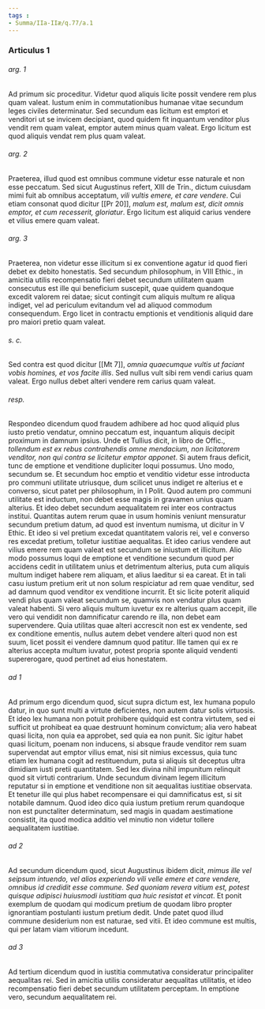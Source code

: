 ```yaml
---
tags : 
- Summa/IIa-IIæ/q.77/a.1
---
```


### Articulus 1

###### arg. 1
Ad primum sic proceditur. Videtur quod aliquis licite possit vendere rem plus quam valeat. Iustum enim in commutationibus humanae vitae secundum leges civiles determinatur. Sed secundum eas licitum est emptori et venditori ut se invicem decipiant, quod quidem fit inquantum venditor plus vendit rem quam valeat, emptor autem minus quam valeat. Ergo licitum est quod aliquis vendat rem plus quam valeat.

###### arg. 2
Praeterea, illud quod est omnibus commune videtur esse naturale et non esse peccatum. Sed sicut Augustinus refert, XIII de Trin., dictum cuiusdam mimi fuit ab omnibus acceptatum, *vili vultis emere, et care vendere*. Cui etiam consonat quod dicitur [[Pr 20]], *malum est, malum est, dicit omnis emptor, et cum recesserit, gloriatur*. Ergo licitum est aliquid carius vendere et vilius emere quam valeat.

###### arg. 3
Praeterea, non videtur esse illicitum si ex conventione agatur id quod fieri debet ex debito honestatis. Sed secundum philosophum, in VIII Ethic., in amicitia utilis recompensatio fieri debet secundum utilitatem quam consecutus est ille qui beneficium suscepit, quae quidem quandoque excedit valorem rei datae; sicut contingit cum aliquis multum re aliqua indiget, vel ad periculum evitandum vel ad aliquod commodum consequendum. Ergo licet in contractu emptionis et venditionis aliquid dare pro maiori pretio quam valeat.

###### s. c.
Sed contra est quod dicitur [[Mt 7]], *omnia quaecumque vultis ut faciant vobis homines, et vos facite illis*. Sed nullus vult sibi rem vendi carius quam valeat. Ergo nullus debet alteri vendere rem carius quam valeat.

###### resp.
Respondeo dicendum quod fraudem adhibere ad hoc quod aliquid plus iusto pretio vendatur, omnino peccatum est, inquantum aliquis decipit proximum in damnum ipsius. Unde et Tullius dicit, in libro de Offic., *tollendum est ex rebus contrahendis omne mendacium, non licitatorem venditor, non qui contra se licitetur emptor apponet*. Si autem fraus deficit, tunc de emptione et venditione dupliciter loqui possumus. Uno modo, secundum se. Et secundum hoc emptio et venditio videtur esse introducta pro communi utilitate utriusque, dum scilicet unus indiget re alterius et e converso, sicut patet per philosophum, in I Polit. Quod autem pro communi utilitate est inductum, non debet esse magis in gravamen unius quam alterius. Et ideo debet secundum aequalitatem rei inter eos contractus institui. Quantitas autem rerum quae in usum hominis veniunt mensuratur secundum pretium datum, ad quod est inventum numisma, ut dicitur in V Ethic. Et ideo si vel pretium excedat quantitatem valoris rei, vel e converso res excedat pretium, tolletur iustitiae aequalitas. Et ideo carius vendere aut vilius emere rem quam valeat est secundum se iniustum et illicitum. Alio modo possumus loqui de emptione et venditione secundum quod per accidens cedit in utilitatem unius et detrimentum alterius, puta cum aliquis multum indiget habere rem aliquam, et alius laeditur si ea careat. Et in tali casu iustum pretium erit ut non solum respiciatur ad rem quae venditur, sed ad damnum quod venditor ex venditione incurrit. Et sic licite poterit aliquid vendi plus quam valeat secundum se, quamvis non vendatur plus quam valeat habenti. Si vero aliquis multum iuvetur ex re alterius quam accepit, ille vero qui vendidit non damnificatur carendo re illa, non debet eam supervendere. Quia utilitas quae alteri accrescit non est ex vendente, sed ex conditione ementis, nullus autem debet vendere alteri quod non est suum, licet possit ei vendere damnum quod patitur. Ille tamen qui ex re alterius accepta multum iuvatur, potest propria sponte aliquid vendenti supererogare, quod pertinet ad eius honestatem.

###### ad 1
Ad primum ergo dicendum quod, sicut supra dictum est, lex humana populo datur, in quo sunt multi a virtute deficientes, non autem datur solis virtuosis. Et ideo lex humana non potuit prohibere quidquid est contra virtutem, sed ei sufficit ut prohibeat ea quae destruunt hominum convictum; alia vero habeat quasi licita, non quia ea approbet, sed quia ea non punit. Sic igitur habet quasi licitum, poenam non inducens, si absque fraude venditor rem suam supervendat aut emptor vilius emat, nisi sit nimius excessus, quia tunc etiam lex humana cogit ad restituendum, puta si aliquis sit deceptus ultra dimidiam iusti pretii quantitatem. Sed lex divina nihil impunitum relinquit quod sit virtuti contrarium. Unde secundum divinam legem illicitum reputatur si in emptione et venditione non sit aequalitas iustitiae observata. Et tenetur ille qui plus habet recompensare ei qui damnificatus est, si sit notabile damnum. Quod ideo dico quia iustum pretium rerum quandoque non est punctaliter determinatum, sed magis in quadam aestimatione consistit, ita quod modica additio vel minutio non videtur tollere aequalitatem iustitiae.

###### ad 2
Ad secundum dicendum quod, sicut Augustinus ibidem dicit, *mimus ille vel seipsum intuendo, vel alios experiendo vili velle emere et care vendere, omnibus id credidit esse commune. Sed quoniam revera vitium est, potest quisque adipisci huiusmodi iustitiam qua huic resistat et vincat*. Et ponit exemplum de quodam qui modicum pretium de quodam libro propter ignorantiam postulanti iustum pretium dedit. Unde patet quod illud commune desiderium non est naturae, sed vitii. Et ideo commune est multis, qui per latam viam vitiorum incedunt.

###### ad 3
Ad tertium dicendum quod in iustitia commutativa consideratur principaliter aequalitas rei. Sed in amicitia utilis consideratur aequalitas utilitatis, et ideo recompensatio fieri debet secundum utilitatem perceptam. In emptione vero, secundum aequalitatem rei.

